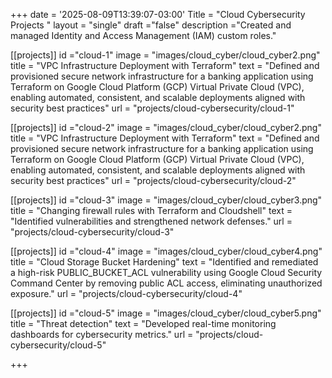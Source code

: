 +++
date = '2025-08-09T13:39:07-03:00'
Title = "Cloud Cybersecurity Projects "
layout = "single"
draft ="false" 
description ="Created and managed Identity and Access Management (IAM) custom roles."



[[projects]]
id ="cloud-1"
image = "images/cloud_cyber/cloud_cyber2.png"
title = "VPC Infrastructure Deployment with Terraform"
text = "Defined and provisioned secure network infrastructure for a banking application using Terraform on Google Cloud Platform (GCP) Virtual Private Cloud (VPC), enabling automated, consistent, and scalable deployments aligned with security best practices"
url = "projects/cloud-cybersecurity/cloud-1"

[[projects]]
id ="cloud-2"
image = "images/cloud_cyber/cloud_cyber2.png"
title = "VPC Infrastructure Deployment with Terraform"
text = "Defined and provisioned secure network infrastructure for a banking application using Terraform on Google Cloud Platform (GCP) Virtual Private Cloud (VPC), enabling automated, consistent, and scalable deployments aligned with security best practices"
url = "projects/cloud-cybersecurity/cloud-2"

[[projects]]
id ="cloud-3"
image = "images/cloud_cyber/cloud_cyber3.png"
title = "Changing firewall rules with Terraform and Cloudshell"
text = "Identified vulnerabilities and strengthened network defenses."
url = "projects/cloud-cybersecurity/cloud-3"

[[projects]]
id ="cloud-4"
image = "images/cloud_cyber/cloud_cyber4.png"
title = "Cloud Storage Bucket Hardening"
text = "Identified and remediated a high-risk PUBLIC_BUCKET_ACL vulnerability using Google Cloud Security Command Center by removing public ACL access, eliminating unauthorized exposure."
url = "projects/cloud-cybersecurity/cloud-4"

[[projects]]
id ="cloud-5"
image = "images/cloud_cyber/cloud_cyber5.png"
title = "Threat detection"
text = "Developed real-time monitoring dashboards for cybersecurity metrics."
url = "projects/cloud-cybersecurity/cloud-5"




+++